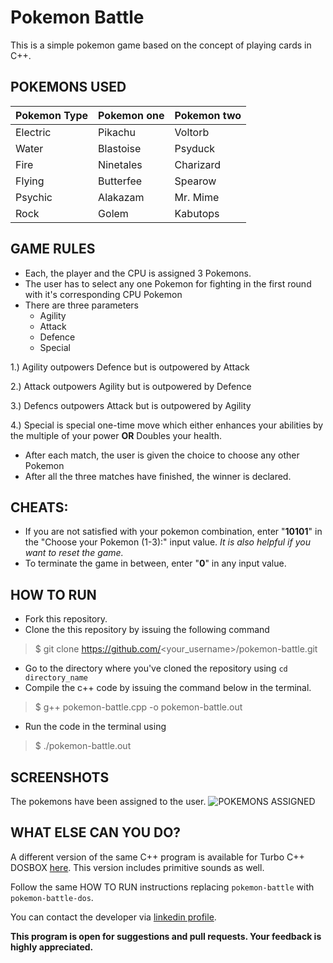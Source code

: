 # Pokemon Battle

This is a simple pokemon game based on the concept of playing cards in C++.

## POKEMONS USED

|Pokemon Type|Pokemon one|Pokemon two|
|---|---|---|
|Electric|Pikachu|Voltorb|
|Water|Blastoise|Psyduck|
|Fire|Ninetales|Charizard|
|Flying|Butterfee|Spearow|
|Psychic|Alakazam|Mr. Mime|
|Rock|Golem|Kabutops|


## GAME RULES

- Each, the player and the CPU is assigned 3 Pokemons.
- The user has to select any one Pokemon for fighting
  in the first round with it's corresponding CPU Pokemon
- There are three parameters
	* Agility
	* Attack
	* Defence
	* Special
  
1.) Agility outpowers Defence but is outpowered by Attack

2.) Attack  outpowers Agility but is outpowered by Defence

3.) Defencs outpowers Attack  but is outpowered by Agility

4.) Special is special one-time move which either enhances your abilities by the multiple of your power **OR** Doubles your health.


- After each match, the user is given the choice to choose any other Pokemon
- After all the three matches have finished, the winner is declared.

## CHEATS:
- If you are not satisfied with your pokemon combination,
	  enter "**10101**" in the "Choose your Pokemon (1-3):" input value.
	  *It is also helpful if you want to reset the game.*
- To terminate the game in between, enter "**0**" in any input value.

## HOW TO RUN
- Fork this  repository.
- Clone the this repository by issuing the following command
> $ git clone https://github.com/<your_username>/pokemon-battle.git
- Go to the directory where you've cloned the repository using `cd directory_name`
- Compile the c++ code by issuing the command below in the terminal.
> $ g++ pokemon-battle.cpp -o pokemon-battle.out
- Run the code in the terminal using
> $ ./pokemon-battle.out

## SCREENSHOTS

The pokemons have been assigned to the user.
![POKEMONS ASSIGNED](screenshot/assigned.jpg)

## WHAT ELSE CAN YOU DO?

A different version of the same C++ program is available for Turbo C++ DOSBOX [here](pokemon-battle-dos.cpp).
This version includes primitive sounds as well.

Follow the same HOW TO RUN instructions replacing `pokemon-battle` with `pokemon-battle-dos`.

You can contact the developer via [linkedin profile](https://www.linkedin.com/in/ashutosh-singh-a69170170/).

**This program is open for suggestions and pull requests. Your feedback is highly appreciated.**

